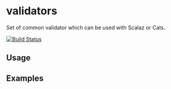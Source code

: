 validators
==========

Set of common validator which can be used with Scalaz or Cats.

[![Build Status](https://travis-ci.org/thefunctionalists/validators.svg?branch=master)](https://travis-ci.org/thefunctionalists/validators)

Usage
-----


Examples
--------




